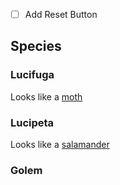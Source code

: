 - [ ] Add Reset Button
## Species
### Lucifuga
Looks like a [moth](https://en.wikipedia.org/wiki/Rhyacia_lucipeta)
### Lucipeta
Looks like a [salamander](https://en.wikipedia.org/wiki/Cave_salamander_(spotted-tail))
### Golem